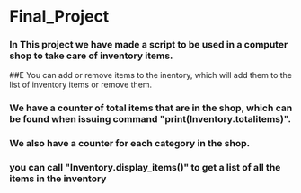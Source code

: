 # Final_Project

### In This project we have made a script to be used in a computer shop to take care of inventory items.

##E You can add or remove items to the inentory, which will add them to the list of inventory items or remove them.

### We have a counter of total items that are in the shop, which can be found when issuing command "print(Inventory.totalitems)". 

### We also have a counter for each category in the shop.

### you can call "Inventory.display_items()" to get a list of all the items in the inventory

